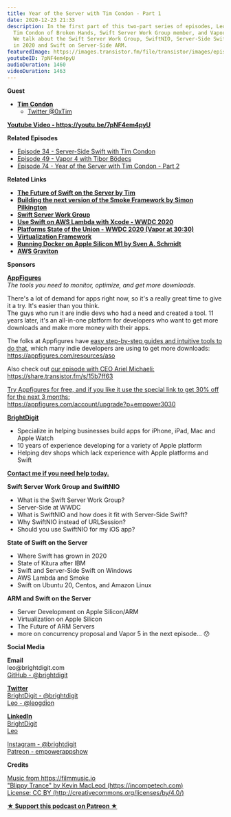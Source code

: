 ```yaml
---
title: Year of the Server with Tim Condon - Part 1
date: 2020-12-23 21:33
description: In the first part of this two-part series of episodes, Leo talks with
  Tim Condon of Broken Hands, Swift Server Work Group member, and Vapor maintainer.
  We talk about the Swift Server Work Group, SwiftNIO, Server-Side Swift's growth
  in 2020 and Swift on Server-Side ARM.
featuredImage: https://images.transistor.fm/file/transistor/images/episode/427172/full_1608750622-artwork.jpg
youtubeID: 7pNF4em4pyU
audioDuration: 1460
videoDuration: 1463
---
```

<p><b>Guest</b></p><ul><li>
<a href="https://www.timc.dev"><strong>Tim Condon</strong></a><ul><li><a href="https://twitter.com/0xtim?s=21">Twitter @0xTim</a></li></ul>
</li></ul><p><a href="https://youtu.be/7pNF4em4pyU"><strong>Youtube Video - https://youtu.be/7pNF4em4pyU</strong></a></p><p><b>Related Episodes</b></p><ul>
<li><a href="https://share.transistor.fm/s/bf0516f2">Episode 34 - Server-Side Swift with Tim Condon</a></li>
<li><a href="https://share.transistor.fm/s/17f05dbf">Episode 49 - Vapor 4 with Tibor Bödecs</a></li>
<li><a href="https://share.transistor.fm/s/a8b66b9f">Episode 74 - Year of the Server with Tim Condon - Part 2</a></li>
</ul><p><b>Related Links</b></p><ul>
<li><a href="https://www.timc.dev/posts/future-of-server-side-swift/"><strong>The Future of Swift on the Server by Tim</strong></a></li>
<li><a href="https://www.serversideswift.info/speakers/simonpilkington"><strong>Building the next version of the Smoke Framework by Simon Pilkington</strong></a></li>
<li><a href="https://swift.org/server/"><strong>Swift Server Work Group</strong></a></li>
<li><a href="https://developer.apple.com/videos/play/wwdc2020/10644/"><strong>Use Swift on AWS Lambda with Xcode - WWDC 2020</strong></a></li>
<li><a href="https://developer.apple.com/videos/play/wwdc2020/102/"><strong>Platforms State of the Union - WWDC 2020 (Vapor at 30:30)</strong></a></li>
<li><a href="https://developer.apple.com/documentation/virtualization"><strong>Virtualization Framework</strong></a></li>
<li><a href="https://finestructure.co/blog/2020/11/27/running-docker-on-apple-silicon-m1"><strong>Running Docker on Apple Silicon M1 by Sven A. Schmidt</strong></a></li>
<li><a href="https://aws.amazon.com/ec2/graviton/"><strong>AWS Graviton</strong></a></li>
</ul><p><b>Sponsors</b></p><p><a href="https://appfigures.com/account/upgrade?p=empower3030"><strong>AppFigures</strong></a><strong><br></strong><em>The tools you need to monitor, optimize, and get more downloads.</em><strong></strong></p><p>There's a lot of demand for apps right now, so it's a really great time to give it a try. It's easier than you think.<br>The guys who run it are indie devs who had a need and created a tool. 11 years later, it's an all-in-one platform for developers who want to get more downloads and make more money with their apps.</p><p>The folks at Appfigures have <a href="https://appfigures.com/resources/aso">easy step-by-step guides and intuitive tools to do that</a>, which many indie developers are using to get more downloads:<br><a href="https://appfigures.com/resources/aso">https://appfigures.com/resources/aso</a></p><p>Also check out <a href="https://share.transistor.fm/s/15b7ff63">our episode with CEO Ariel Michaeli:<br>https://share.transistor.fm/s/15b7ff63</a></p><p><a href="https://appfigures.com/account/upgrade?p=empower3030">Try Appfigures for free, and if you like it use the special link to get 30% off for the next 3 months:</a><a href="https://www.linode.com/?r=97e09acbd5d304d87dadef749491d245e71c74e7"><br></a><a href="https://appfigures.com/account/upgrade?p=empower3030">https://appfigures.com/account/upgrade?p=empower3030</a></p><p><a href="https://brightdigit.com/"><strong>BrightDigit</strong></a></p><ul>
<li>Specialize in helping businesses build apps for iPhone, iPad, Mac and Apple Watch</li>
<li>10 years of experience developing for a variety of Apple platform</li>
<li>Helping dev shops which lack experience with Apple platforms and Swift</li>
</ul><p><a href="https://brightdigit.com/contact/"><strong>Contact me if you need help today.</strong></a></p><p><b>Swift Server Work Group and SwiftNIO</b></p><ul>
<li>What is the Swift Server Work Group?</li>
<li>Server-Side at WWDC</li>
<li>What is SwiftNIO and how does it fit with Server-Side Swift?</li>
<li>Why SwiftNIO instead of URLSession?</li>
<li>Should you use SwiftNIO for my iOS app?</li>
</ul><p><b>State of Swift on the Server</b></p><ul>
<li>Where Swift has grown in 2020 </li>
<li>State of Kitura after IBM</li>
<li>Swift and Server-Side Swift on Windows</li>
<li>AWS Lambda and Smoke</li>
<li>Swift on Ubuntu 20, Centos, and Amazon Linux</li>
</ul><p><b>ARM and Swift on the Server</b></p><ul>
<li>Server Development on Apple Silicon/ARM</li>
<li>Virtualization on Apple Silicon</li>
<li>The Future of ARM Servers</li>
<li>more on concurrency proposal and Vapor 5 in the next episode... 😯</li>
</ul><p><b>Social Media</b></p><p><strong>Email</strong><br>leo@brightdigit.com<br><a href="https://github.com/brightdigit">GitHub - @brightdigit</a></p><p><a href="https://twitter.com/brightdigit"><strong>Twitter </strong><br>BrightDigit - @brightdigit</a><br><a href="https://twitter.com/leogdion">Leo - @leogdion</a></p><p><a href="https://www.linkedin.com/company/bright-digit"><strong>LinkedIn</strong><br>BrightDigit</a><br><a href="https://www.linkedin.com/in/leogdion/">Leo</a></p><p><a href="https://www.instagram.com/brightdigit/">Instagram - @brightdigit</a><br><a href="https://www.patreon.com/empowerappsshow">Patreon - empowerappshow</a></p><p><b>Credits</b></p><p><a href="https://filmmusic.io/">Music from https://filmmusic.io</a><br><a href="https://incompetech.com/">"Blippy Trance" by Kevin MacLeod (https://incompetech.com)</a><br><a href="http://creativecommons.org/licenses/by/4.0/">License: CC BY (http://creativecommons.org/licenses/by/4.0/)</a></p><p><strong><a rel="payment" title="★ Support this podcast on Patreon ★" href="https://www.patreon.com/empowerappsshow">★ Support this podcast on Patreon ★</a></strong></p>
      